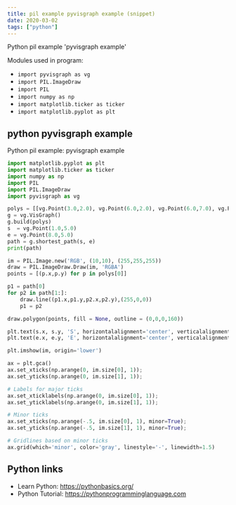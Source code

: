 ```yaml
---
title: pil example pyvisgraph example (snippet)
date: 2020-03-02
tags: ["python"]
---
```

Python pil example 'pyvisgraph example'


Modules used in program: 
* `import pyvisgraph as vg`
* `import PIL.ImageDraw`
* `import PIL`
* `import numpy as np`
* `import matplotlib.ticker as ticker`
* `import matplotlib.pyplot as plt`

## python pyvisgraph example

Python pil example: pyvisgraph example

```python
import matplotlib.pyplot as plt
import matplotlib.ticker as ticker
import numpy as np
import PIL
import PIL.ImageDraw
import pyvisgraph as vg

polys = [[vg.Point(3.0,2.0), vg.Point(6.0,2.0), vg.Point(6.0,7.0), vg.Point(3.0,7.0)]]
g = vg.VisGraph()
g.build(polys)
s  = vg.Point(1.0,5.0)
e = vg.Point(8.0,5.0)
path = g.shortest_path(s, e)
print(path)

im = PIL.Image.new('RGB', (10,10), (255,255,255))
draw = PIL.ImageDraw.Draw(im, 'RGBA')
points = [(p.x,p.y) for p in polys[0]]

p1 = path[0]
for p2 in path[1:]:
    draw.line((p1.x,p1.y,p2.x,p2.y),(255,0,0))
    p1 = p2

draw.polygon(points, fill = None, outline = (0,0,0,160))

plt.text(s.x, s.y, 'S', horizontalalignment='center', verticalalignment='center')
plt.text(e.x, e.y, 'E', horizontalalignment='center', verticalalignment='center')

plt.imshow(im, origin='lower')

ax = plt.gca()
ax.set_xticks(np.arange(0, im.size[0], 1));
ax.set_yticks(np.arange(0, im.size[1], 1));

# Labels for major ticks
ax.set_xticklabels(np.arange(0, im.size[0], 1));
ax.set_yticklabels(np.arange(0, im.size[1], 1));

# Minor ticks
ax.set_xticks(np.arange(-.5, im.size[0], 1), minor=True);
ax.set_yticks(np.arange(-.5, im.size[1], 1), minor=True);

# Gridlines based on minor ticks
ax.grid(which='minor', color='gray', linestyle='-', linewidth=1.5)


```

## Python links

- Learn Python: https://pythonbasics.org/
- Python Tutorial: https://pythonprogramminglanguage.com
